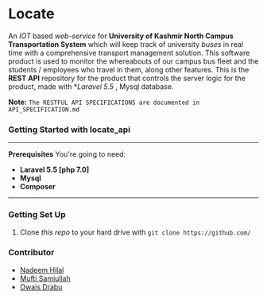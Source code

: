 # Locate
An *IOT* based *web-service* for **University of Kashmir North Campus Transportation System** which will keep track of university *buses* in real time with a comprehensive transport management solution. This software product is used to monitor the whereabouts of our campus bus fleet and the students / employees who travel in them, along other features.
This is the **REST API** repository for the product that controls the server logic for the product, made with **Laravel 5.5* , Mysql database.   

**Note:** `The RESTFUL API SPECIFICATIONS are documented in API_SPECIFICATION.md `

### Getting Started with locate_api
___
**Prerequisites**
You're going to need:
-   **Laravel 5.5 [php 7.0]** 
-   **Mysql** 
-   **Composer** 
___
### Getting Set Up
1.  Clone  _this repo_  to your hard drive with  `git clone https://github.com/`

### Contributor
- [Nadeem Hilal](https://github.com/nadeem09wani)
- [Mufti Samiullah](https://github.com/muftisamiullah)
- [Owais Drabu](https://github.com/invincibleme)
